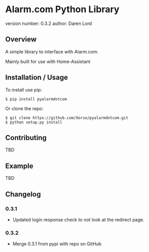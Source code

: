 Alarm.com Python Library
===============================

version number: 0.3.2
author: Daren Lord

Overview
--------

A simple library to interface with Alarm.com.

Mainly built for use with Home-Assistant

Installation / Usage
--------------------

To install use pip:

    $ pip install pyalarmdotcom


Or clone the repo:

    $ git clone https://github.com/Xorso/pyalarmdotcom.git
    $ python setup.py install
    
Contributing
------------

TBD

Example
-------

TBD

Changelog
---------
### 0.3.1
* Updated login response check to not look at the redirect page.
### 0.3.2
* Merge 0.3.1 from pypi with repo on GitHub
